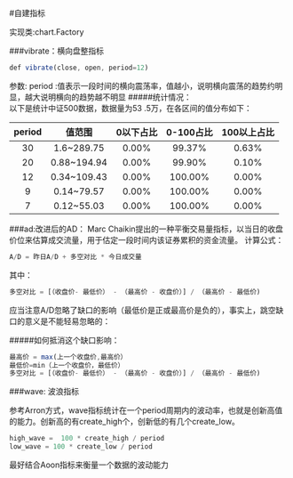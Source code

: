 #自建指标


实现类:chart.Factory


###vibrate：横向盘整指标

```javascript
def vibrate(close, open, period=12)
```
参数: period :值表示一段时间的横向震荡率，值越小，说明横向震荡的趋势约明显，越大说明横向的趋势越不明显
#####统计情况： <br>
以下是统计中证500数据，数据量为53 .5万，在各区间的值分布如下：  

period | 值范围   | 0以下占比 | 0-100占比 |100以上占比
 :----:  | :----:  | :----:  | :----:  | :----:
30 | 1.6~289.75 | 0.00% | 99.37% |0.63% 
20 | 0.88~194.94 | 0.00% | 99.90% |0.10%
12 | 0.34~109.43 | 0.00% | 100.00% |0.00%
9 | 0.14~79.57| 0.00% | 100.00% |0.00%
7 | 0.12~55.03 | 0.00% | 100.00% |0.00%

###ad:改进后的AD：
Marc Chaikin提出的一种平衡交易量指标，以当日的收盘价位来估算成交流量，用于估定一段时间内该证券累积的资金流量。
计算公式：

```javascript
A/D = 昨日A/D + 多空对比 * 今日成交量 
```
其中：
```javascript
多空对比 = [（收盘价- 最低价） - （最高价 - 收盘价）] / （最高价 - 最低价)
```

应当注意A/D忽略了缺口的影响（最低价是正或最高价是负的），事实上，跳空缺口的意义是不能轻易忽略的：

#####如何抵消这个缺口影响： 
```javascript
最高价 = max(上一个收盘价,最高价）
最低价=min（上一个收盘价，最低价）
多空对比 = [（收盘价- 最低价） - （最高价 - 收盘价）] / （最高价 - 最低价)
```


###wave: 波浪指标

 参考Arron方式，wave指标统计在一个period周期内的波动率，也就是创新高值的能力。创新高的有create_high个，创新低的有几个create_low。
```javascript
high_wave =  100 * create_high / period
low_wave = 100 * create_low / period
```
最好结合Aoon指标来衡量一个数据的波动能力